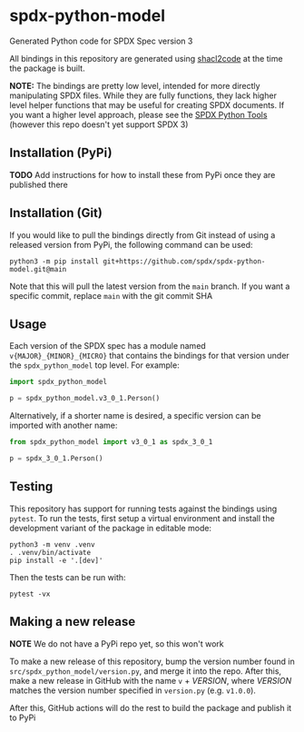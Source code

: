 # spdx-python-model
Generated Python code for SPDX Spec version 3

All bindings in this repository are generated using
[shacl2code](https://github.com/JPEWdev/shacl2code) at the time the package is
built.

**NOTE:** The bindings are pretty low level, intended for more directly
manipulating SPDX files. While they are fully functions, they lack higher level
helper functions that may be useful for creating SPDX documents. If you want a
higher level approach, please see the
[SPDX Python Tools](https://github.com/spdx/tools-python) (however this repo
doesn't yet support SPDX 3)

## Installation (PyPi)

**TODO** Add instructions for how to install these from PyPi once they are published there


## Installation (Git)

If you would like to pull the bindings directly from Git instead of using a
released version from PyPi, the following command can be used:

```shell
python3 -m pip install git+https://github.com/spdx/spdx-python-model.git@main
```

Note that this will pull the latest version from the `main` branch. If you want
a specific commit, replace `main` with the git commit SHA

## Usage

Each version of the SPDX spec has a module named `v{MAJOR}_{MINOR}_{MICRO}`
that contains the bindings for that version under the `spdx_python_model` top
level. For example:

```python
import spdx_python_model

p = spdx_python_model.v3_0_1.Person()
```

Alternatively, if a shorter name is desired, a specific version can be imported
with another name:


```python
from spdx_python_model import v3_0_1 as spdx_3_0_1

p = spdx_3_0_1.Person()
```

## Testing

This repository has support for running tests against the bindings using `pytest`.
To run the tests, first setup a virtual environment and install the development
variant of the package in editable mode:

```shell
python3 -m venv .venv
. .venv/bin/activate
pip install -e '.[dev]'
```

Then the tests can be run with:

```shell
pytest -vx
```

## Making a new release

**NOTE** We do not have a PyPi repo yet, so this won't work

To make a new release of this repository, bump the version number found in
`src/spdx_python_model/version.py`, and merge it into the repo. After this,
make a new release in GitHub with the name `v` + *VERSION*, where *VERSION*
matches the version number specified in `version.py` (e.g. `v1.0.0`).

After this, GitHub actions will do the rest to build the package and publish it
to PyPi
